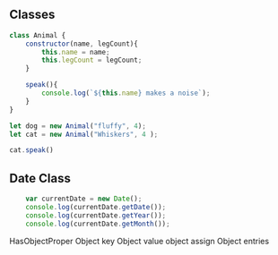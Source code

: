 ## Classes

```js
class Animal {
    constructor(name, legCount){
        this.name = name;
        this.legCount = legCount;
    }

    speak(){
        console.log(`${this.name} makes a noise`);
    }
}

let dog = new Animal("fluffy", 4);
let cat = new Animal("Whiskers", 4 );

cat.speak()

```

## Date Class

```js
    var currentDate = new Date();
    console.log(currentDate.getDate());
    console.log(currentDate.getYear());
    console.log(currentDate.getMonth());

```

HasObjectProper
Object key
Object value
object assign
Object entries